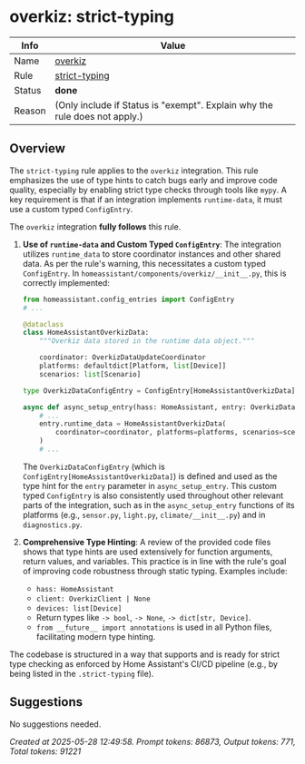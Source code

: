 # overkiz: strict-typing

| Info   | Value                                                                    |
|--------|--------------------------------------------------------------------------|
| Name   | [overkiz](https://www.home-assistant.io/integrations/overkiz/) |
| Rule   | [strict-typing](https://developers.home-assistant.io/docs/core/integration-quality-scale/rules/strict-typing)                                                     |
| Status | **done**                                       |
| Reason | (Only include if Status is "exempt". Explain why the rule does not apply.) |

## Overview

The `strict-typing` rule applies to the `overkiz` integration. This rule emphasizes the use of type hints to catch bugs early and improve code quality, especially by enabling strict type checks through tools like `mypy`. A key requirement is that if an integration implements `runtime-data`, it must use a custom typed `ConfigEntry`.

The `overkiz` integration **fully follows** this rule.

1.  **Use of `runtime-data` and Custom Typed `ConfigEntry`**:
    The integration utilizes `runtime_data` to store coordinator instances and other shared data. As per the rule's warning, this necessitates a custom typed `ConfigEntry`.
    In `homeassistant/components/overkiz/__init__.py`, this is correctly implemented:
    ```python
    from homeassistant.config_entries import ConfigEntry
    # ...

    @dataclass
    class HomeAssistantOverkizData:
        """Overkiz data stored in the runtime data object."""

        coordinator: OverkizDataUpdateCoordinator
        platforms: defaultdict[Platform, list[Device]]
        scenarios: list[Scenario]

    type OverkizDataConfigEntry = ConfigEntry[HomeAssistantOverkizData]

    async def async_setup_entry(hass: HomeAssistant, entry: OverkizDataConfigEntry) -> bool:
        # ...
        entry.runtime_data = HomeAssistantOverkizData(
            coordinator=coordinator, platforms=platforms, scenarios=scenarios
        )
        # ...
    ```
    The `OverkizDataConfigEntry` (which is `ConfigEntry[HomeAssistantOverkizData]`) is defined and used as the type hint for the `entry` parameter in `async_setup_entry`. This custom typed `ConfigEntry` is also consistently used throughout other relevant parts of the integration, such as in the `async_setup_entry` functions of its platforms (e.g., `sensor.py`, `light.py`, `climate/__init__.py`) and in `diagnostics.py`.

2.  **Comprehensive Type Hinting**:
    A review of the provided code files shows that type hints are used extensively for function arguments, return values, and variables. This practice is in line with the rule's goal of improving code robustness through static typing. Examples include:
    *   `hass: HomeAssistant`
    *   `client: OverkizClient | None`
    *   `devices: list[Device]`
    *   Return types like `-> bool`, `-> None`, `-> dict[str, Device]`.
    *   `from __future__ import annotations` is used in all Python files, facilitating modern type hinting.

The codebase is structured in a way that supports and is ready for strict type checking as enforced by Home Assistant's CI/CD pipeline (e.g., by being listed in the `.strict-typing` file).

## Suggestions

No suggestions needed.

_Created at 2025-05-28 12:49:58. Prompt tokens: 86873, Output tokens: 771, Total tokens: 91221_
